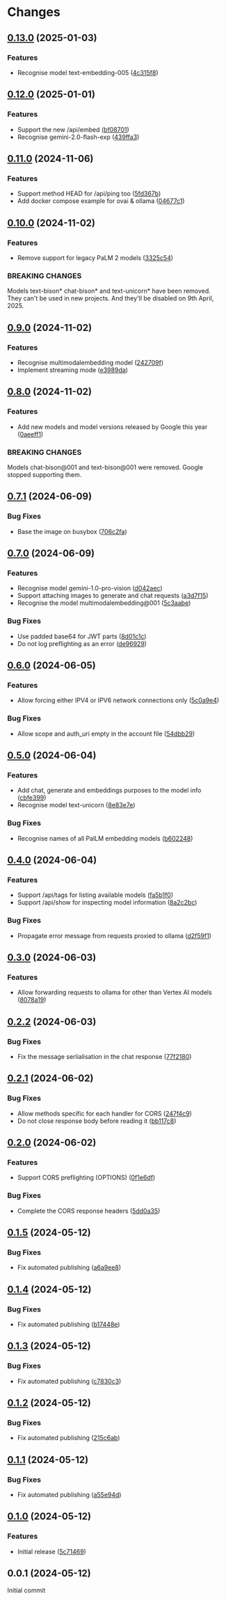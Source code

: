 # Changes

## [0.13.0](https://github.com/prantlf/ovai/compare/v0.12.0...v0.13.0) (2025-01-03)

### Features

* Recognise model text-embedding-005 ([4c315f8](https://github.com/prantlf/ovai/commit/4c315f86bc30c759dee83920d58595da68dc6a9d))

## [0.12.0](https://github.com/prantlf/ovai/compare/v0.11.0...v0.12.0) (2025-01-01)

### Features

* Support the new /api/embed ([bf08701](https://github.com/prantlf/ovai/commit/bf087017b02000e7dc63fe775d20a1492c81f6fc))
* Recognise gemini-2.0-flash-exp ([439ffa3](https://github.com/prantlf/ovai/commit/439ffa3337816b0f4175d1b3ffb09fbba437aeb1))

## [0.11.0](https://github.com/prantlf/ovai/compare/v0.10.0...v0.11.0) (2024-11-06)

### Features

* Support method HEAD for /api/ping too ([5fd367b](https://github.com/prantlf/ovai/commit/5fd367b38a0369a0b7e31a1ee6137d50f546fdbd))
* Add docker compose example for ovai & ollama ([04677c1](https://github.com/prantlf/ovai/commit/04677c1e3d409e5157b64449fdb126f1bdcf92ff))

## [0.10.0](https://github.com/prantlf/ovai/compare/v0.9.0...v0.10.0) (2024-11-02)

### Features

* Remove support for legacy PaLM 2 models ([3325c54](https://github.com/prantlf/ovai/commit/3325c54a64ac4dbb65439f12f728a8a00ac9c286))

### BREAKING CHANGES

Models text-bison\* chat-bison\* and text-unicorn\*
have been removed. They can't be used in new projects. And they'll be
disabled on 9th April, 2025.

## [0.9.0](https://github.com/prantlf/ovai/compare/v0.8.0...v0.9.0) (2024-11-02)

### Features

* Recognise multimodalembedding model ([242709f](https://github.com/prantlf/ovai/commit/242709f58ddd8776eaef5476a861408bc93b11ce))
* Implement streaming mode ([e3989da](https://github.com/prantlf/ovai/commit/e3989dac05863436e21b3551cae8ba40ff5bee95))

## [0.8.0](https://github.com/prantlf/ovai/compare/v0.7.1...v0.8.0) (2024-11-02)

### Features

* Add new models and model versions released by Google this year ([0aeeff1](https://github.com/prantlf/ovai/commit/0aeeff19d14ea405d7544711a4a4d872a1603605))

### BREAKING CHANGES

Models chat-bison@001 and text-bison@001 were removed.
Google stopped supporting them.

## [0.7.1](https://github.com/prantlf/ovai/compare/v0.7.0...v0.7.1) (2024-06-09)

### Bug Fixes

* Base the image on busybox ([706c2fa](https://github.com/prantlf/ovai/commit/706c2fabb981c99d4ce3a667643e50752f87f591))

## [0.7.0](https://github.com/prantlf/ovai/compare/v0.6.0...v0.7.0) (2024-06-09)

### Features

* Recognise model gemini-1.0-pro-vision ([d042aec](https://github.com/prantlf/ovai/commit/d042aec0f10b6f20b3461e1000e9564f207a84e1))
* Support attaching images to generate and chat requests ([a3d7f15](https://github.com/prantlf/ovai/commit/a3d7f15162b77c571f3f18220e92250a3f8ec237))
* Recognise the model multimodalembedding@001 ([5c3aabe](https://github.com/prantlf/ovai/commit/5c3aabe4bcb66c83e3edbe590f2c2c8a9da45b03))

### Bug Fixes

* Use padded base64 for JWT parts ([8d01c1c](https://github.com/prantlf/ovai/commit/8d01c1ce0add49b07429956eb7e9447d3db92d9e))
* Do not log preflighting as an error ([de96929](https://github.com/prantlf/ovai/commit/de96929c08dd1bcb50d580a264b73a688c4c4191))

## [0.6.0](https://github.com/prantlf/ovai/compare/v0.5.0...v0.6.0) (2024-06-05)

### Features

* Allow forcing either IPV4 or IPV6 network connections only ([5c0a9e4](https://github.com/prantlf/ovai/commit/5c0a9e401ff450a77bb2a4b651eddd2cb604f431))

### Bug Fixes

* Allow scope and auth_uri empty in the account file ([54dbb29](https://github.com/prantlf/ovai/commit/54dbb29afc8396e64a26ad90e8ee28f09a348cc4))

## [0.5.0](https://github.com/prantlf/ovai/compare/v0.4.0...v0.5.0) (2024-06-04)

### Features

* Add chat, generate and embeddings purposes to the model info ([cbfe399](https://github.com/prantlf/ovai/commit/cbfe3996fb2128ca8b540e62c3d39487c599807e))
* Recognise model text-unicorn ([8e83e7e](https://github.com/prantlf/ovai/commit/8e83e7e2a84cdfcc170c08964435717e24a1cd68))

### Bug Fixes

* Recognise names of all PalLM embedding models ([b602248](https://github.com/prantlf/ovai/commit/b6022480dff301aed82d2dfbeaaa6018de230731))

## [0.4.0](https://github.com/prantlf/ovai/compare/v0.3.0...v0.4.0) (2024-06-04)

### Features

* Support /api/tags for listing available models ([fa5b1f0](https://github.com/prantlf/ovai/commit/fa5b1f01b37c78dcad2a4cf27681c9cb1524bc9f))
* Support /api/show for inspecting model information ([8a2c2bc](https://github.com/prantlf/ovai/commit/8a2c2bc7a0c4a37efd89282a58a77d5109d91f8c))

### Bug Fixes

* Propagate error message from requests proxied to ollama ([d2f59f1](https://github.com/prantlf/ovai/commit/d2f59f12f5c8e6d5a92c3339dcacf03f99daa639))

## [0.3.0](https://github.com/prantlf/ovai/compare/v0.2.2...v0.3.0) (2024-06-03)

### Features

* Allow forwarding requests to ollama for other than Vertex AI models ([8078a19](https://github.com/prantlf/ovai/commit/8078a19132a5b6f4e41083e944190f18f3300afd))

## [0.2.2](https://github.com/prantlf/ovai/compare/v0.2.1...v0.2.2) (2024-06-03)

### Bug Fixes

* Fix the message serlialisation in the chat response ([77f2180](https://github.com/prantlf/ovai/commit/77f218045bb2e2a533ed3538dcaf9d5ce5126ac2))

## [0.2.1](https://github.com/prantlf/ovai/compare/v0.2.0...v0.2.1) (2024-06-02)

### Bug Fixes

* Allow methods specific for each handler for CORS ([247f4c9](https://github.com/prantlf/ovai/commit/247f4c99580ba43e80fe4b32bc9c3e3f436b75d8))
* Do not close response body before reading it ([bb117c8](https://github.com/prantlf/ovai/commit/bb117c843d6fe2ab9fcdf2bde89cfef0ac8d0a54))

## [0.2.0](https://github.com/prantlf/ovai/compare/v0.1.5...v0.2.0) (2024-06-02)

### Features

* Support CORS preflighting (OPTIONS) ([0f1e6df](https://github.com/prantlf/ovai/commit/0f1e6df2e2107467be7f45eb1f00386f0ee08dc1))

### Bug Fixes

* Complete the CORS response headers ([5dd0a35](https://github.com/prantlf/ovai/commit/5dd0a35d469fe3fddc03cfd713cfab10a13fff9c))

## [0.1.5](https://github.com/prantlf/ovai/compare/v0.1.4...v0.1.5) (2024-05-12)

### Bug Fixes

* Fix automated publishing ([a6a9ee8](https://github.com/prantlf/ovai/commit/a6a9ee89b67f01260d8081406bfd46ac3344cf22))

## [0.1.4](https://github.com/prantlf/ovai/compare/v0.1.3...v0.1.4) (2024-05-12)

### Bug Fixes

* Fix automated publishing ([b17448e](https://github.com/prantlf/ovai/commit/b17448e604fe3288c8ac5ecea9c16dd254128851))

## [0.1.3](https://github.com/prantlf/ovai/compare/v0.1.2...v0.1.3) (2024-05-12)

### Bug Fixes

* Fix automated publishing ([c7830c3](https://github.com/prantlf/ovai/commit/c7830c3543eb793631bb54d7d12b8cde5fd6f37a))

## [0.1.2](https://github.com/prantlf/ovai/compare/v0.1.1...v0.1.2) (2024-05-12)

### Bug Fixes

* Fix automated publishing ([215c6ab](https://github.com/prantlf/ovai/commit/215c6aba15df20ccd0d5b5125a4724f4b0b4bb0d))

## [0.1.1](https://github.com/prantlf/ovai/compare/v0.1.0...v0.1.1) (2024-05-12)

### Bug Fixes

* Fix automated publishing ([a55e94d](https://github.com/prantlf/ovai/commit/a55e94dd37180f31086ea09d5e6f387a9eba46b0))

## [0.1.0](https://github.com/prantlf/ovai/compare/v0.0.1...v0.1.0) (2024-05-12)

### Features

* Initial release ([5c71469](https://github.com/prantlf/ovai/commit/5c71469f40862c3c3c25132e51ef3e93cdd041c2))

## 0.0.1 (2024-05-12)

Initial commit
